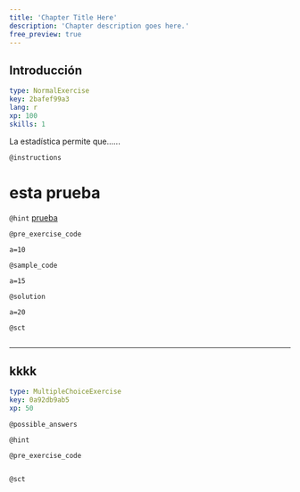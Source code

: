 ```yaml
---
title: 'Chapter Title Here'
description: 'Chapter description goes here.'
free_preview: true
---
```


## Introducción

```yaml
type: NormalExercise
key: 2bafef99a3
lang: r
xp: 100
skills: 1
```

La estadística permite que......

`@instructions`
# esta prueba

`@hint`
[prueba]()

`@pre_exercise_code`
```{r}
a=10
```

`@sample_code`
```{r}
a=15
```

`@solution`
```{r}
a=20
```

`@sct`
```{r}

```

---

## kkkk

```yaml
type: MultipleChoiceExercise
key: 0a92db9ab5
xp: 50
```



`@possible_answers`


`@hint`


`@pre_exercise_code`
```{r}

```

`@sct`
```{r}

```
